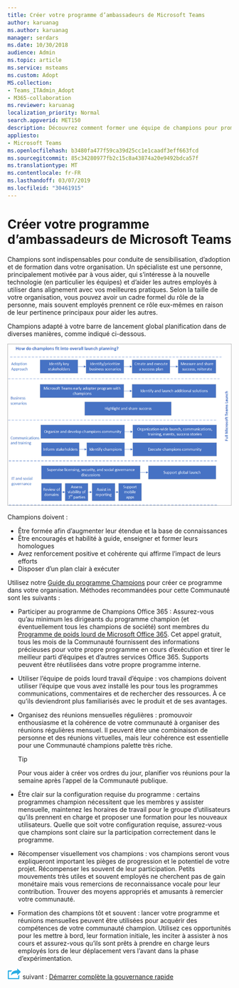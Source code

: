 ```yaml
---
title: Créer votre programme d’ambassadeurs de Microsoft Teams
author: karuanag
ms.author: karuanag
manager: serdars
ms.date: 10/30/2018
audience: Admin
ms.topic: article
ms.service: msteams
ms.custom: Adopt
MS.collection:
- Teams_ITAdmin_Adopt
- M365-collaboration
ms.reviewer: karuanag
localization_priority: Normal
search.appverid: MET150
description: Découvrez comment former une équipe de champions pour promouvoir l’adoption d’équipes.
appliesto:
- Microsoft Teams
ms.openlocfilehash: b3480fa477f59ca39d25cc1e1caadf3eff663fcd
ms.sourcegitcommit: 85c34280977fb2c15c8a43874a20e9492bdca57f
ms.translationtype: MT
ms.contentlocale: fr-FR
ms.lasthandoff: 03/07/2019
ms.locfileid: "30461915"
---
```

# <a name="create-your-champions-program-for-microsoft-teams"></a>Créer votre programme d’ambassadeurs de Microsoft Teams

Champions sont indispensables pour conduite de sensibilisation, d’adoption et de formation dans votre organisation. Un spécialiste est une personne, principalement motivée par à vous aider, qui s’intéresse à la nouvelle technologie (en particulier les équipes) et d’aider les autres employés à utiliser dans alignement avec vos meilleures pratiques. Selon la taille de votre organisation, vous pouvez avoir un cadre formel du rôle de la personne, mais souvent employés prennent ce rôle eux-mêmes en raison de leur pertinence principaux pour aider les autres.

Champions adapté à votre barre de lancement global planification dans de diverses manières, comme indiqué ci-dessous.

![Planification de la barre de lancement et de champions](media/teams-adoption-champions.png)

Champions doivent :

- Être formée afin d’augmenter leur étendue et la base de connaissances
- Être encouragés et habilité à guide, enseigner et former leurs homologues
- Avez renforcement positive et cohérente qui affirme l’impact de leurs efforts
- Disposer d’un plan clair à exécuter

Utilisez notre [Guide du programme Champions](https://go.microsoft.com/fwlink/?linkid=854665) pour créer ce programme dans votre organisation. Méthodes recommandées pour cette Communauté sont les suivants :

- Participer au programme de Champions Office 365 : Assurez-vous qu’au minimum les dirigeants du programme champion (et éventuellement tous les champions de société) sont membres du [Programme de poids lourd de Microsoft Office 365](https://aka.ms/O365Champions). Cet appel gratuit, tous les mois de la Communauté fournissent des informations précieuses pour votre propre programme en cours d’exécution et tirer le meilleur parti d’équipes et d’autres services Office 365. Supports peuvent être réutilisées dans votre propre programme interne.

- Utiliser l’équipe de poids lourd travail d’équipe : vos champions doivent utiliser l’équipe que vous avez installé les pour tous les programmes communications, commentaires et de rechercher des ressources.  À ce qu’ils deviendront plus familiarisés avec le produit et de ses avantages.

- Organisez des réunions mensuelles régulières : promouvoir enthousiasme et la cohérence de votre communauté à organiser des réunions régulières mensuel. Il peuvent être une combinaison de personne et des réunions virtuelles, mais leur cohérence est essentielle pour une Communauté champions palette très riche.

    > [!TIP]
    > Pour vous aider à créer vos ordres du jour, planifier vos réunions pour la semaine après l’appel de la Communauté publique. 

- Être clair sur la configuration requise du programme : certains programmes champion nécessitent que les membres y assister mensuelle, maintenez les horaires de travail pour le groupe d’utilisateurs qu’ils prennent en charge et proposer une formation pour les nouveaux utilisateurs. Quelle que soit votre configuration requise, assurez-vous que champions sont claire sur la participation correctement dans le programme.

- Récompenser visuellement vos champions : vos champions seront vous expliqueront important les pièges de progression et le potentiel de votre projet. Récompenser les souvent de leur participation. Petits mouvements très utiles et souvent employés ne cherchent pas de gain monétaire mais vous remercions de reconnaissance vocale pour leur contribution. Trouver des moyens appropriés et amusants à remercier votre communauté. 

- Formation des champions tôt et souvent : lancer votre programme et réunions mensuelles peuvent être utilisées pour acquérir des compétences de votre communauté champion. Utilisez ces opportunités pour les mettre à bord, leur formation initiale, les inciter à assister à nos cours et assurez-vous qu’ils sont prêts à prendre en charge leurs employés lors de leur déplacement vers l’avant dans la phase d’expérimentation.  

![Icône d’étapes suivante](media/teams-adoption-next-icon.png) suivant : [Démarrer complète la gouvernance rapide](teams-adoption-governance-quick-start.md)

